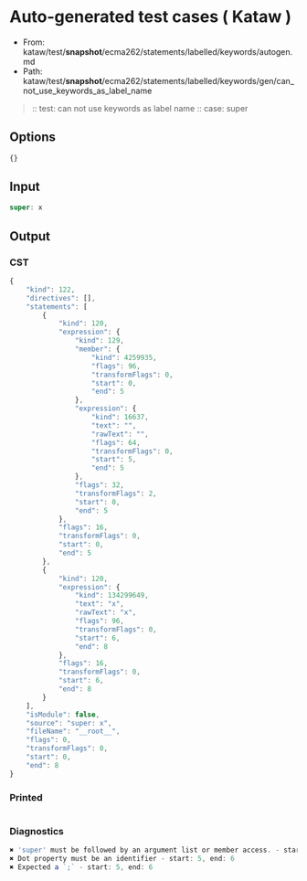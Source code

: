 # Auto-generated test cases ( Kataw )
- From: kataw/test/__snapshot__/ecma262/statements/labelled/keywords/autogen.md
- Path: kataw/test/__snapshot__/ecma262/statements/labelled/keywords/gen/can_not_use_keywords_as_label_name
> :: test: can not use keywords as label name
> :: case: super
## Options

`````js
{}
`````
## Input

`````js
super: x
`````
## Output

### CST

```javascript
{
    "kind": 122,
    "directives": [],
    "statements": [
        {
            "kind": 120,
            "expression": {
                "kind": 129,
                "member": {
                    "kind": 4259935,
                    "flags": 96,
                    "transformFlags": 0,
                    "start": 0,
                    "end": 5
                },
                "expression": {
                    "kind": 16637,
                    "text": "",
                    "rawText": "",
                    "flags": 64,
                    "transformFlags": 0,
                    "start": 5,
                    "end": 5
                },
                "flags": 32,
                "transformFlags": 2,
                "start": 0,
                "end": 5
            },
            "flags": 16,
            "transformFlags": 0,
            "start": 0,
            "end": 5
        },
        {
            "kind": 120,
            "expression": {
                "kind": 134299649,
                "text": "x",
                "rawText": "x",
                "flags": 96,
                "transformFlags": 0,
                "start": 6,
                "end": 8
            },
            "flags": 16,
            "transformFlags": 0,
            "start": 6,
            "end": 8
        }
    ],
    "isModule": false,
    "source": "super: x",
    "fileName": "__root__",
    "flags": 0,
    "transformFlags": 0,
    "start": 0,
    "end": 8
}
```

### Printed

```javascript

```

### Diagnostics

```javascript
✖ 'super' must be followed by an argument list or member access. - start: 0, end: 6
✖ Dot property must be an identifier - start: 5, end: 6
✖ Expected a `;` - start: 5, end: 6

```

